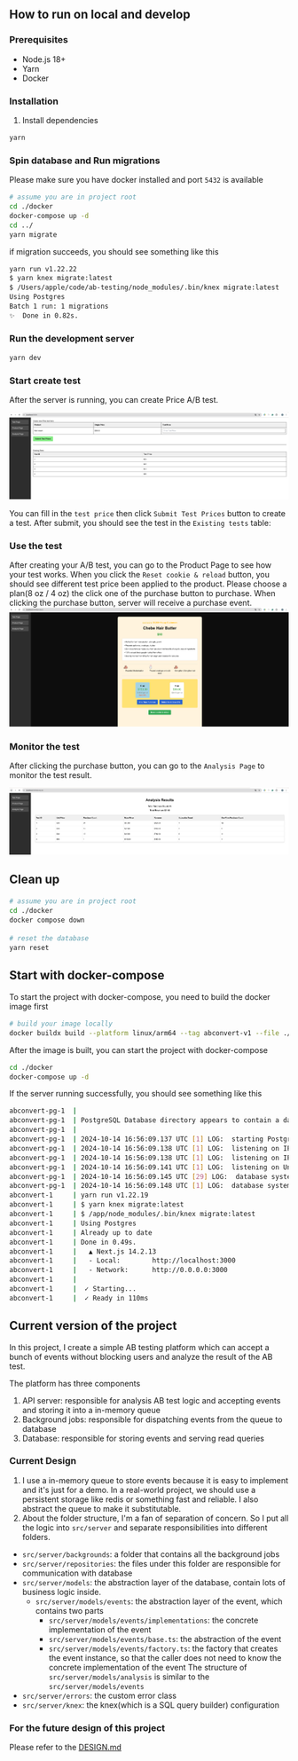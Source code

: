 ## How to run on local and develop

### Prerequisites
- Node.js 18+
- Yarn
- Docker

### Installation

1. Install dependencies

```bash
yarn 
```

### Spin database and Run migrations
Please make sure you have docker installed and port `5432` is available
```bash
# assume you are in project root
cd ./docker
docker-compose up -d
cd ../
yarn migrate
```

if migration succeeds, you should see something like this
```bash
yarn run v1.22.22
$ yarn knex migrate:latest
$ /Users/apple/code/ab-testing/node_modules/.bin/knex migrate:latest
Using Postgres
Batch 1 run: 1 migrations
✨  Done in 0.82s.
```

### Run the development server

```bash
yarn dev
```

### Start create test
After the server is running, you can create Price A/B test.

![http://localhost:3000](../public/test-page.png)

You can fill in the `test price` then click `Submit Test Prices` button to create a test.
After submit, you should see the test in the `Existing tests` table:

### Use the test
After creating your A/B test, you can go to the Product Page to see how your test works.
When you click the `Reset cookie & reload` button, you should see different test price been applied to the product.
Please choose a plan(8 oz / 4 oz) the click one of the purchase button to purchase.
When clicking the purchase button, server will receive a purchase event.
![http://localhost:3000/product](../public/product-page.png)

### Monitor the test
After clicking the purchase button, you can go to the `Analysis Page` to monitor the test result.

![http://localhost:3000/analysis](../public/analysis-page.png)

## Clean up

```bash
# assume you are in project root
cd ./docker
docker compose down

# reset the database
yarn reset
```

## Start with docker-compose
To start the project with docker-compose, you need to build the docker image first
```sh
# build your image locally
docker buildx build --platform linux/arm64 --tag abconvert-v1 --file ./Dockerfile  --load .
```

After the image is built, you can start the project with docker-compose
```sh
cd ./docker
docker-compose up -d
```

If the server running successfully, you should see something like this
```sh
abconvert-pg-1  |
abconvert-pg-1  | PostgreSQL Database directory appears to contain a database; Skipping initialization
abconvert-pg-1  |
abconvert-pg-1  | 2024-10-14 16:56:09.137 UTC [1] LOG:  starting PostgreSQL 16.4 (Debian 16.4-1.pgdg120+2) on aarch64-unknown-linux-gnu, compiled by gcc (Debian 12.2.0-14) 12.2.0, 64-bit
abconvert-pg-1  | 2024-10-14 16:56:09.138 UTC [1] LOG:  listening on IPv4 address "0.0.0.0", port 5432
abconvert-pg-1  | 2024-10-14 16:56:09.138 UTC [1] LOG:  listening on IPv6 address "::", port 5432
abconvert-pg-1  | 2024-10-14 16:56:09.141 UTC [1] LOG:  listening on Unix socket "/var/run/postgresql/.s.PGSQL.5432"
abconvert-pg-1  | 2024-10-14 16:56:09.145 UTC [29] LOG:  database system was shut down at 2024-10-14 16:56:05 UTC
abconvert-pg-1  | 2024-10-14 16:56:09.148 UTC [1] LOG:  database system is ready to accept connections
abconvert-1     | yarn run v1.22.19
abconvert-1     | $ yarn knex migrate:latest
abconvert-1     | $ /app/node_modules/.bin/knex migrate:latest
abconvert-1     | Using Postgres
abconvert-1     | Already up to date
abconvert-1     | Done in 0.49s.
abconvert-1     |   ▲ Next.js 14.2.13
abconvert-1     |   - Local:        http://localhost:3000
abconvert-1     |   - Network:      http://0.0.0.0:3000
abconvert-1     |
abconvert-1     |  ✓ Starting...
abconvert-1     |  ✓ Ready in 110ms
```

## Current version of the project
In this project, I create a simple AB testing platform which can accept a bunch of events without blocking users and analyze the result of the AB test.

The platform has three components
1. API server: responsible for analysis AB test logic and accepting events and storing it into a in-memory queue
2. Background jobs: responsible for dispatching events from the queue to database
3. Database: responsible for storing events and serving read queries

### Current Design
1. I use a in-memory queue to store events because it is easy to implement and it's just for a demo. In a real-world project, we should use a persistent storage like redis or something fast and reliable. I also abstract the queue to make it substitutable.
2. About the folder structure, I'm a fan of separation of concern. So I put all the logic into `src/server` and separate responsibilities into different folders.
 - `src/server/backgrounds`: a folder that contains all the background jobs
 - `src/server/repositories`: the files under this folder are responsible for communication with database
 - `src/server/models`: the abstraction layer of the database, contain lots of business logic inside.
    - `src/server/models/events`: the abstraction layer of the event, which contains two parts
      - `src/server/models/events/implementations`: the concrete implementation of the event
      - `src/server/models/events/base.ts`: the abstraction of the event
      - `src/server/models/events/factory.ts`: the factory that creates the event instance, so that the caller does not need to know the concrete implementation of the event
    The structure of `src/server/models/analysis` is similar to the `src/server/models/events`
 - `src/server/errors`: the custom error class
 - `src/server/knex`: the knex(which is a SQL query builder) configuration


### For the future design of this project
Please refer to the [DESIGN.md](./design.md)
